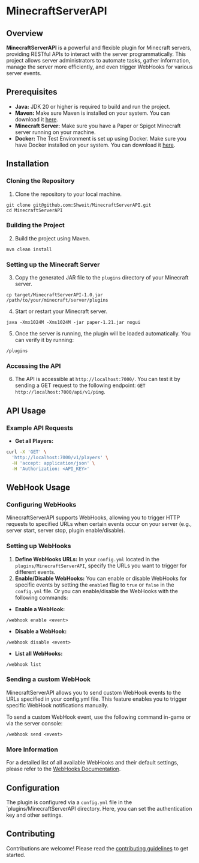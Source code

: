 # MinecraftServerAPI

## Overview
**MinecraftServerAPI** is a powerful and flexible plugin for Minecraft servers, providing RESTful APIs to interact with the server programmatically. This project allows server administrators to automate tasks, gather information, manage the server more efficiently, and even trigger WebHooks for various server events.

## Prerequisites
- **Java:** JDK 20 or higher is required to build and run the project.
- **Maven:** Make sure Maven is installed on your system. 
  You can download it [here](https://maven.apache.org/download.cgi).
- **Minecraft Server:** Make sure you have a Paper or Spigot Minecraft server running on your machine.
- **Docker:** The Test Environment is set up using Docker. 
  Make sure you have Docker installed on your system. 
  You can download it [here](https://www.docker.com/products/docker-desktop).

## Installation
### Cloning the Repository
1. Clone the repository to your local machine.
```shell
git clone git@github.com:Shweit/MinecraftServerAPI.git
cd MinecraftServerAPI
```
### Building the Project
2. Build the project using Maven.
```shell
mvn clean install
```
### Setting up the Minecraft Server
3. Copy the generated JAR file to the `plugins` directory of your Minecraft server.
```shell
cp target/MinecraftServerAPI-1.0.jar /path/to/your/minecraft/server/plugins
```
4. Start or restart your Minecraft server.
```shell
java -Xmx1024M -Xms1024M -jar paper-1.21.jar nogui
```
5.  Once the server is running, the plugin will be loaded automatically. You can verify it by running:
```shell
/plugins
```
### Accessing the API
6. The API is accessible at `http://localhost:7000/`. You can test it by sending a GET request to the following endpoint: `GET http://localhost:7000/api/v1/ping`.

## API Usage
### Example API Requests
- **Get all Players:**
```bash
curl -X 'GET' \
  'http://localhost:7000/v1/players' \
  -H 'accept: application/json' \
  -H 'Authorization: <API_KEY>'
```

## WebHook Usage
### Configuring WebHooks
MinecraftServerAPI supports WebHooks, allowing you to trigger HTTP requests to specified URLs when certain events occur on your server (e.g., server start, server stop, plugin enable/disable).

### Setting up WebHooks
1. **Define WebHooks URLs:** In your `config.yml` located in the `plugins/MinecraftServerAPI`, specify the URLs you want to trigger for different events.
2. **Enable/Disable WebHooks:** You can enable or disable WebHooks for specific events by setting the `enabled` flag to `true` or `false` in the `config.yml` file. Or you can enable/disable the WebHooks with the following commands:
- **Enable a WebHook:**
```
/webhook enable <event>
```
- **Disable a WebHook:**
```
/webhook disable <event>
```
- **List all WebHooks:**
```
/webhook list
```

### Sending a custom WebHook
MinecraftServerAPI allows you to send custom WebHook events to the URLs specified in your config.yml file. This feature enables you to trigger specific WebHook notifications manually.

To send a custom WebHook event, use the following command in-game or via the server console:
```
/webhook send <event>
```

### More Information
For a detailed list of all available WebHooks and their default settings, please refer to the [WebHooks Documentation](webhooks.md).

## Configuration
The plugin is configured via a `config.yml` file in the `plugins/MinecraftServerAPI directory. Here, you can set the authentication key and other settings.

## Contributing
Contributions are welcome! Please read the [contributing guidelines](CONTRIBUTING.md) to get started.
